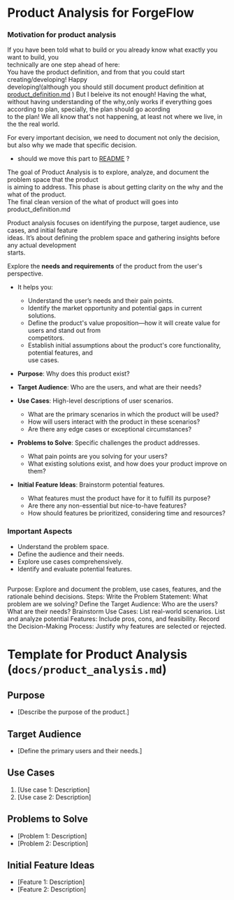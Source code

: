 
# Product Analysis for ForgeFlow
### Motivation for product analysis
If you have been told what to build or you already know what exactly you want to build, you   
technically are one step ahead of here:  
You have the product definition, and from that you could start creating/developing! Happy  
developing!(although you should still document product definition at [product_definition.md](/docs/product_definition.md) ) But I beleive its not enough! Having the what, without having understanding 
of the why,only works if everything goes according to plan, specially, the plan should go acording   
to the plan! We all know that's not happening, at least not where we live, in the the real world. 

For every important decision, we need to document not only the decision, but also why we made that specific decision.
- should we move this part to [README](/README.md) ?

The goal of Product Analysis is to explore, analyze, and document the problem space that the product  
is aiming to address. This phase is about getting clarity on the why and the what of the product.  
The final clean version of the what of product will goes into product_definition.md  

Product analysis focuses on identifying the purpose, target audience, use cases, and initial feature  
ideas. It’s about defining the problem space and gathering insights before any actual development   
starts.

Explore the **needs and requirements** of the product from the user's perspective. 

- It helps you:

    - Understand the user’s needs and their pain points.
    - Identify the market opportunity and potential gaps in current solutions.
    - Define the product's value proposition—how it will create value for users and stand out from   
    competitors.
    - Establish initial assumptions about the product's core functionality, potential features, and   
    use cases.

- **Purpose**: Why does this product exist?
- **Target Audience**: Who are the users, and what are their needs?
- **Use Cases**: High-level descriptions of user scenarios.
    - What are the primary scenarios in which the product will be used?
    - How will users interact with the product in these scenarios?
    - Are there any edge cases or exceptional circumstances?
- **Problems to Solve**: Specific challenges the product addresses.
    - What pain points are you solving for your users?
    - What existing solutions exist, and how does your product improve on them?
- **Initial Feature Ideas**: Brainstorm potential features.
    - What features must the product have for it to fulfill its purpose?
    - Are there any non-essential but nice-to-have features?
    - How should features be prioritized, considering time and resources?

### Important Aspects
- Understand the problem space.
- Define the audience and their needs.
- Explore use cases comprehensively.
- Identify and evaluate potential features.

## 
Purpose: Explore and document the problem, use cases, features, and the rationale behind decisions.
Steps:
Write the Problem Statement: What problem are we solving?
Define the Target Audience: Who are the users? What are their needs?
Brainstorm Use Cases: List real-world scenarios.
List and analyze potential Features: Include pros, cons, and feasibility.
Record the Decision-Making Process: Justify why features are selected or rejected.



# Template for Product Analysis (`docs/product_analysis.md`)

## Purpose
- [Describe the purpose of the product.]

## Target Audience
- [Define the primary users and their needs.]

## Use Cases
1. [Use case 1: Description]
2. [Use case 2: Description]

## Problems to Solve
- [Problem 1: Description]
- [Problem 2: Description]

## Initial Feature Ideas
- [Feature 1: Description]
- [Feature 2: Description]

